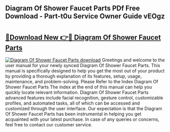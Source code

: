 ## Diagram Of Shower Faucet Parts PDf Free Download - Part-t0u Service Owner Guide vEOgz

# <h2><a href="http://dfu055d.blite.top/?on=Diagram+Of+Shower+Faucet+Parts">🔗Download New 👉🔴 Diagram Of Shower Faucet Parts</a></h2>

[![Diagram Of Shower Faucet Parts download](https://i.imgur.com/lujVjoI.png)](http://dfu055d.blite.top/?on=Diagram+Of+Shower+Faucet+Parts)
Greetings and welcome to the user manual for your newly synced Diagram Of Shower Faucet Parts. This manual is specifically designed to help you get the most out of your product by providing a thorough explanation of its features, setup, usage, maintenance, and problem-solving. Please Refer to the Index Diagram Of Shower Faucet Parts The index at the end of this manual can help you quickly locate relevant information. Diagram Of Shower Faucet Parts advanced features include facial recognition, gesture control, customizable profiles, and automated tasks, all of which can be accessed and customized through the user interface. Our expectation is that the Diagram Of Shower Faucet Parts has been instrumental in helping you get acquainted with your latest purchase. In case of any queries or concerns, feel free to contact our customer service.
